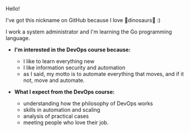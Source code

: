 Hello!

I've got this nickname on GitHub because I love 🦖dinosaurs🦕 :)

I work a system administrator and I'm learning the Go programming language.

* **I'm interested in the DevOps course because:**
    * I like to learn everything new
    * I like information security and automation
    * as I said, my motto is to automate everything that moves, and if it not, move and automate.

* **What I expect from the DevOps course:**
    * understanding how the philosophy of DevOps works
    * skills in automation and scaling
    * analysis of practical cases
    * meeting people who love their job.
